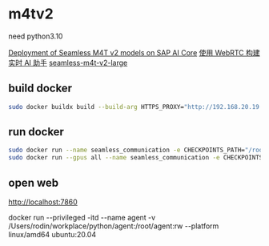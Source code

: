 # m4tv2

need python3.10 

[Deployment of Seamless M4T v2 models on SAP AI Core](https://community.sap.com/t5/technology-blog-posts-by-sap/deployment-of-seamless-m4t-v2-models-on-sap-ai-core/ba-p/13680013)
[使用 WebRTC 构建实时 AI 助手](https://aws.amazon.com/cn/blogs/china/building-a-real-time-ai-assistant-with-webrtc/)
[seamless-m4t-v2-large](https://huggingface.co/spaces/facebook/seamless-m4t-v2-large/blob/main/Dockerfile)

## build docker

```bash
sudo docker buildx build --build-arg HTTPS_PROXY="http://192.168.20.19:57217" -t seamless_communication .
```

## run docker
```bash
sudo docker run --name seamless_communication -e CHECKPOINTS_PATH="/root/models" -e GRADIO_SERVER_NAME="0.0.0.0" -e HTTPS_PROXY="http://192.168.20.19:57217" -p 7860:7860 -d seamless_communication
sudo docker run --gpus all --name seamless_communication -e CHECKPOINTS_PATH="/root/models" -e GRADIO_SERVER_NAME="0.0.0.0" -p 7860:7860 -d seamless_communication
```

## open web
[http://localhost:7860](http://localhost:7860)

docker run --privileged -itd --name agent -v /Users/rodin/workplace/python/agent:/root/agent:rw --platform linux/amd64 ubuntu:20.04